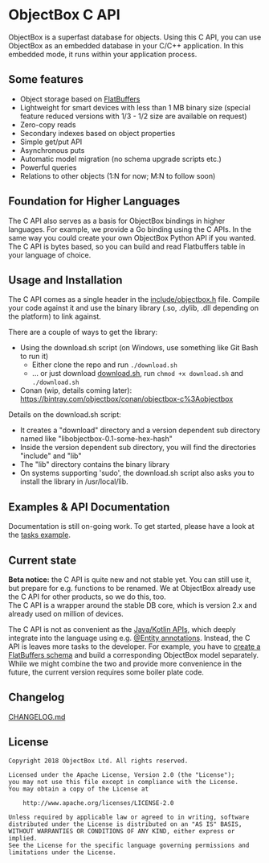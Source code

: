 ObjectBox C API
===============
ObjectBox is a superfast database for objects.
Using this C API, you can use ObjectBox as an embedded database in your C/C++ application.
In this embedded mode, it runs within your application process.

Some features
-------------
* Object storage based on [FlatBuffers](https://google.github.io/flatbuffers/)
* Lightweight for smart devices with less than 1 MB binary size
  (special feature reduced versions with 1/3 - 1/2 size are available on request)
* Zero-copy reads
* Secondary indexes based on object properties
* Simple get/put API
* Asynchronous puts
* Automatic model migration (no schema upgrade scripts etc.) 
* Powerful queries
* Relations to other objects (1:N for now; M:N to follow soon)

Foundation for Higher Languages
-------------------------------
The C API also serves as a basis for ObjectBox bindings in higher languages.
For example, we provide a Go binding using the C APIs.
In the same way you could create your own ObjectBox Python API if you wanted.
The C API is bytes based, so you can build and read Flatbuffers table in your language of choice.

Usage and Installation
----------------------
The C API comes as a single header in the [include/objectbox.h](include/objectbox.h) file.
Compile your code against it and use the binary library (.so, .dylib, .dll depending on the platform) to link against.
  
There are a couple of ways to get the library:

* Using the download.sh script (on Windows, use something like Git Bash to run it)
    * Either clone the repo and run `./download.sh`
    * ... or just download [download.sh](download.sh), run `chmod +x download.sh` and `./download.sh`
* Conan (wip, details coming later): https://bintray.com/objectbox/conan/objectbox-c%3Aobjectbox

Details on the download.sh script:

* It creates a "download" directory and a version dependent sub directory named like "libobjectbox-0.1-some-hex-hash"
* Inside the version dependent sub directory, you will find the directories "include" and "lib"
* The "lib" directory contains the binary library
* On systems supporting 'sudo', the download.sh script also asks you to install the library in /usr/local/lib.

Examples & API Documentation
----------------------------
Documentation is still on-going work.
To get started, please have a look at the [tasks example](examples/tasks).

Current state
-------------
**Beta notice:** the C API is quite new and not stable yet.
You can still use it, but prepare for e.g. functions to be renamed.
We at ObjectBox already use the C API for other products, so we do this, too.  
The C API is a wrapper around the stable DB core, which is version 2.x and already used on million of devices.

The C API is not as convenient as the [Java/Kotlin APIs](https://docs.objectbox.io/),
which deeply integrate into the language using e.g. [@Entity annotations](https://docs.objectbox.io/entity-annotations).
Instead, the C API is leaves more tasks to the developer.
For example, you have to [create a FlatBuffers schema](https://google.github.io/flatbuffers/flatbuffers_guide_writing_schema.html) and build a corresponding ObjectBox model separately.
While we might combine the two and provide more convenience in the future, the current version requires some boiler plate code.

Changelog
---------
[CHANGELOG.md](CHANGELOG.md)

License
-------
    Copyright 2018 ObjectBox Ltd. All rights reserved.
    
    Licensed under the Apache License, Version 2.0 (the "License");
    you may not use this file except in compliance with the License.
    You may obtain a copy of the License at
    
        http://www.apache.org/licenses/LICENSE-2.0
    
    Unless required by applicable law or agreed to in writing, software
    distributed under the License is distributed on an "AS IS" BASIS,
    WITHOUT WARRANTIES OR CONDITIONS OF ANY KIND, either express or implied.
    See the License for the specific language governing permissions and
    limitations under the License.

